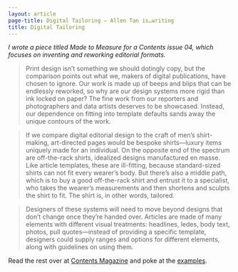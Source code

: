 ```yaml
---
layout: article
page-title: Digital Tailoring – Allen Tan is…writing
title: Digital Tailoring
---
```


*I wrote a piece titled Made to Measure for a Contents issue 04, which focuses on inventing and reworking editorial formats.*

> Print design isn’t something we should dotingly copy, but the comparison points out what we, makers of digital publications, have chosen to ignore. Our work is made up of beeps and blips that can be endlessly reworked, so why are our design systems more rigid than ink locked on paper? The fine work from our reporters and photographers and data artists deserves to be showcased. Instead, our dependence on fitting into template defaults sands away the unique contours of the work.

> If we compare digital editorial design to the craft of men’s shirt-making, art-directed pages would be bespoke shirts—luxury items uniquely made for an individual. On the opposite end of the spectrum are off-the-rack shirts, idealized designs manufactured en masse. Like article templates, these are ill-fitting, because standard-sized shirts can not fit every wearer’s body. But there’s also a middle path, which is to buy a good off-the-rack shirt and entrust it to a specialist, who takes the wearer’s measurements and then shortens and sculpts the shirt to fit. The shirt is, in other words, tailored.

> Designers of these systems will need to move beyond designs that don’t change once they’re handed over. Articles are made of many elements with different visual treatments: headlines, ledes, body text, photos, pull quotes—instead of providing a specific template, designers could supply ranges and options for different elements, along with guidelines on using them.

Read the rest over at [Contents Magazine](http://contentsmagazine.com/articles/made-to-measure/) and poke at the [examples](http://contentsmagazine.com/tailored/).